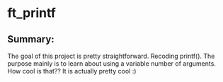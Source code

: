 # ft_printf

## Summary:
The goal of this project is pretty straightforward. Recoding printf().
The purpose mainly is to learn about using a variable number of arguments. How cool is that??
It is actually pretty cool :)
